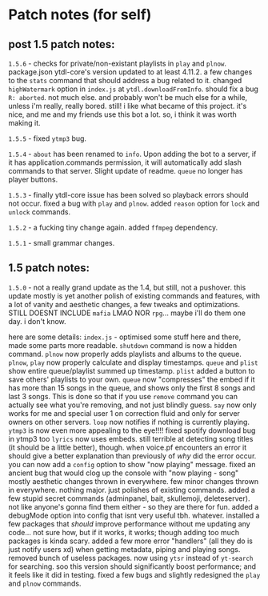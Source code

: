 # Patch notes (for self)

## post 1.5 patch notes:

`1.5.6` - checks for private/non-existant playlists in `play` and `plnow`. package.json ytdl-core's version updated to at least 4.11.2. a few changes to the `stats` command that should address a bug related to it. changed `highWatermark` option in `index.js` at `ytdl.downloadFromInfo`. should fix a bug `R: aborted`.
not much else. and probably won't be much else for a while, unless i'm really, really bored. still! i like what became of this project. it's nice, and me and my friends use this bot a lot. so, i think it was worth making it.

`1.5.5` - fixed `ytmp3` bug.

`1.5.4` - `about` has been renamed to `info`. Upon adding the bot to a server, if it has application.commands permission, it will automatically add slash commands to that server. Slight update of readme. `queue` no longer has player buttons.

`1.5.3` - finally ytdl-core issue has been solved so playback errors should not occur. fixed a bug with `play` and `plnow`. added `reason` option for `lock` and `unlock` commands.

`1.5.2` - a fucking tiny change again. added `ffmpeg` dependency.

`1.5.1` - small grammar changes.

## 1.5 patch notes:

`1.5.0` - not a really grand update as the 1.4, but still, not a pushover. this update mostly is yet another polish of existing commands and features, with a lot of vanity and aesthetic changes, a few tweaks and optimizations. STILL DOESNT INCLUDE `mafia` LMAO NOR `rpg`... maybe i'll do them one day. i don't know.

here are some details:
`index.js` - optimised some stuff here and there, made some parts more readable. 
`shutdown` command is now a hidden command.
`plnow` now properly adds playlists and albums to the queue. `plnow`, `play` now properly calculate and display timestamps.
`queue` and `plist` show entire queue/playlist summed up timestamp. `plist` added a button to save others' playlists to your own.
`queue` now "compresses" the embed if it has more than 15 songs in the queue, and shows only the first 8 songs and last 3 songs. This is done so 
that if you use `remove` command you can actually see what you're removing, and not just blindly guess.
`say` now only works for me and special user 1 on correction fluid and only for server owners on other servers. 
`loop` now notifies if nothing is currently playing.
`ytmp3` is now even more appealing to the eye!!!! fixed spotify download bug in ytmp3 too
`lyrics` now uses embeds. still terrible at detecting song titles (it should be a little better), though.
when voice.pf encounters an error it should give a better explanation than previously of _why_ did the error occur.
you can now add a `config` option to show "now playing" message. fixed an ancient bug that would clog up the console with "now playing - song"
mostly aesthetic changes thrown in everywhere. few minor changes thrown in everywhere. nothing major. just polishes of existing commands.
added a few stupid secret commands (adminpanel, bait, skullemoji, deleteserver). not like anyone's gonna find them either - so they are there for fun.
added a debugMode option into config that isnt very useful tbh. whatever.
installed a few packages that _should_ improve performance without me updating any code... not sure how, but if it works, it works; though adding too much packages is kinda scary. added a few more error "handlers" (all they do is just notify users xd) when getting metadata, piping and playing songs.
removed bunch of useless packages. now using `ytsr` instead of `yt-search` for searching. soo this version should significantly boost performance; and it feels like it did in testing. fixed a few bugs and slightly redesigned the `play` and `plnow` commands.